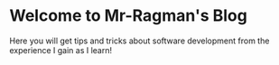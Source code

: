 # Welcome to Mr-Ragman's Blog

Here you will get tips and tricks about software development from the experience I gain as I learn!
